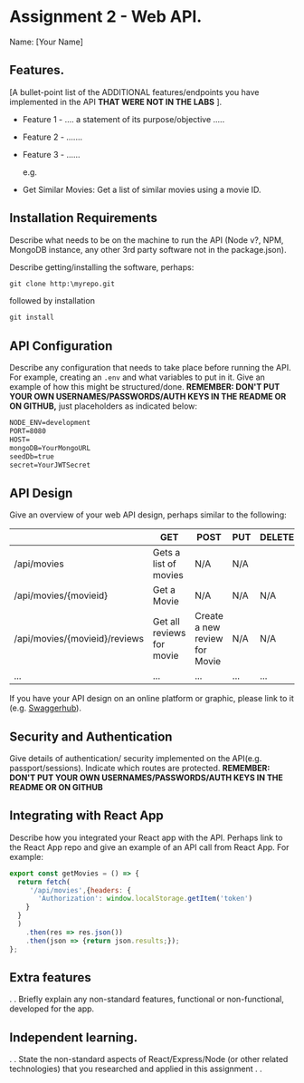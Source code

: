# Assignment 2 - Web API.

Name: [Your Name]

## Features.

[A bullet-point list of the ADDITIONAL features/endpoints you have implemented in the API **THAT WERE NOT IN THE LABS** ]. 

 + Feature 1 - .... a statement of its purpose/objective ..... 

 + Feature 2 - .......

 + Feature 3 - ......

   e.g.

 + Get Similar Movies:  Get a list of similar movies using a movie ID. 

## Installation Requirements

Describe what needs to be on the machine to run the API (Node v?, NPM, MongoDB instance, any other 3rd party software not in the package.json). 

Describe getting/installing the software, perhaps:

```bat
git clone http:\myrepo.git
```

followed by installation

```bat
git install
```

## API Configuration
Describe any configuration that needs to take place before running the API. For example, creating an ``.env`` and what variables to put in it. Give an example of how this might be structured/done.
**REMEMBER: DON'T PUT YOUR OWN USERNAMES/PASSWORDS/AUTH KEYS IN THE README OR ON GITHUB,** just placeholders as indicated below:

```bat
NODE_ENV=development
PORT=8080
HOST=
mongoDB=YourMongoURL
seedDb=true
secret=YourJWTSecret
```


## API Design
Give an overview of your web API design, perhaps similar to the following: 

|  |  GET | POST | PUT | DELETE
| -- | -- | -- | -- | -- 
| /api/movies |Gets a list of movies | N/A | N/A |
| /api/movies/{movieid} | Get a Movie | N/A | N/A | N/A
| /api/movies/{movieid}/reviews | Get all reviews for movie | Create a new review for Movie | N/A | N/A  
| ... | ... | ... | ... | ...

If you have your API design on an online platform or graphic, please link to it (e.g. [Swaggerhub](https://app.swaggerhub.com/)).


## Security and Authentication
Give details of authentication/ security implemented on the API(e.g. passport/sessions). Indicate which routes are protected. **REMEMBER: DON'T PUT YOUR OWN USERNAMES/PASSWORDS/AUTH KEYS IN THE README OR ON GITHUB**

## Integrating with React App

Describe how you integrated your React app with the API. Perhaps link to the React App repo and give an example of an API call from React App. For example: 

~~~Javascript
export const getMovies = () => {
  return fetch(
     '/api/movies',{headers: {
       'Authorization': window.localStorage.getItem('token')
    }
  }
  )
    .then(res => res.json())
    .then(json => {return json.results;});
};

~~~

## Extra features

. . Briefly explain any non-standard features, functional or non-functional, developed for the app.  

## Independent learning.

. . State the non-standard aspects of React/Express/Node (or other related technologies) that you researched and applied in this assignment . .  
